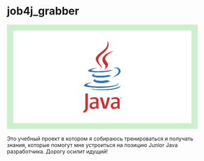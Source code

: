 #                                                        job4j_grabber <center>

![ScreenShot](java1.png)

Это учебный проект в котором я собираюсь тренироваться и получать знания, которые помогут мне устроиться на позицию Junior Java разработчика.
                      Дорогу осилит идущий! 
